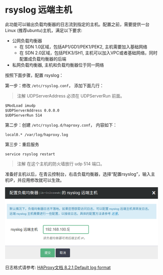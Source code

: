---
---

# rsyslog 远端主机

此功能可以输出负载均衡器的日志流到指定的主机。配置之前，需要提供一台Linux (推荐ubuntu)主机，满足以下要求:

- 公网负载均衡器
  - 在 SDN 1.0区域，包括AP1/GD1/PEK1/PEK2, 主机需要加入基础网络
  - 在 SDN 2.0区域，包括PEK3/SH1, 主机可以加入VPC或者基础网络，同时配置成负载均衡器的后端
- 私网负载均衡器, 主机和负载均衡器位于同一网络

按照下面步骤，配置 rsyslog：

第一步：修改 `/etc/rsyslog.conf`， 添加下面几行：

> 注解
> UDPServerAddress 必须在 UDPServerRun 前面。

```
$ModLoad imudp
$UDPServerAddress 0.0.0.0
$UDPServerRun 514
```

第二步：创建 `/etc/rsyslog.d/haproxy.conf`， 内容如下：

```
local0.* /var/log/haproxy.log
```

第三步：重启服务

```
service rsyslog restart
```

> 注解
> 在这个主机的防火墙放行 udp 514 端口。

准备好主机以后，在青云控制台，右击负载均衡器，选择“配置rsyslog”，输入主机IP，并应用修改就可以生效。

![](../_images/lb_rsyslog.png)

日志格式请参考: [HAProxy文档 8.2.1 Default log format](https://www.haproxy.org/download/1.5/doc/configuration.txt)